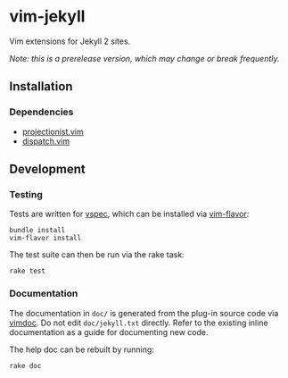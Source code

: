 # vim-jekyll

Vim extensions for Jekyll 2 sites.

*Note: this is a prerelease version, which may change or break frequently.*

<!--[![Build Status][buildimg]](https://travis-ci.org/noahfrederick/vim-jekyll)-->

## Installation

### Dependencies

- [projectionist.vim][projectionist]
- [dispatch.vim][dispatch]

[projectionist]: https://github.com/tpope/vim-projectionist
[dispatch]: https://github.com/tpope/vim-dispatch

## Development

### Testing

Tests are written for [vspec][vspec], which can be installed via
[vim-flavor][vim-flavor]:

	bundle install
	vim-flavor install

The test suite can then be run via the rake task:

	rake test

### Documentation

The documentation in `doc/` is generated from the plug-in source code via
[vimdoc][vimdoc]. Do not edit `doc/jekyll.txt` directly. Refer to the
existing inline documentation as a guide for documenting new code.

The help doc can be rebuilt by running:

	rake doc

[buildimg]: https://travis-ci.org/noahfrederick/vim-jekyll.png?branch=master
[vspec]: https://github.com/kana/vim-vspec
[vim-flavor]: https://github.com/kana/vim-flavor
[vimdoc]: https://github.com/google/vimdoc
